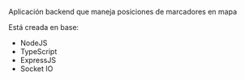 Aplicación backend que maneja posiciones de marcadores en mapa

Está creada en base:

* NodeJS
* TypeScript
* ExpressJS
* Socket IO